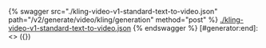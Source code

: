 [#generator:start]: <> ({ "template": "openapi" })
{% swagger src="./kling-video-v1-standard-text-to-video.json" path="/v2/generate/video/kling/generation" method="post" %}
[./kling-video-v1-standard-text-to-video.json](./kling-video-v1-standard-text-to-video.json)
{% endswagger %}
[#generator:end]: <> ({})